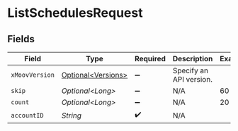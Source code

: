 # ListSchedulesRequest


## Fields

| Field                                                      | Type                                                       | Required                                                   | Description                                                | Example                                                    |
| ---------------------------------------------------------- | ---------------------------------------------------------- | ---------------------------------------------------------- | ---------------------------------------------------------- | ---------------------------------------------------------- |
| `xMoovVersion`                                             | [Optional\<Versions>](../../models/components/Versions.md) | :heavy_minus_sign:                                         | Specify an API version.                                    |                                                            |
| `skip`                                                     | *Optional\<Long>*                                          | :heavy_minus_sign:                                         | N/A                                                        | 60                                                         |
| `count`                                                    | *Optional\<Long>*                                          | :heavy_minus_sign:                                         | N/A                                                        | 20                                                         |
| `accountID`                                                | *String*                                                   | :heavy_check_mark:                                         | N/A                                                        |                                                            |